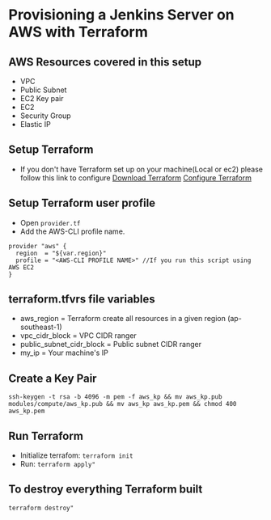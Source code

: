 # Provisioning a Jenkins Server on AWS with Terraform

## AWS Resources covered in this setup
- VPC
- Public Subnet
- EC2 Key pair
- EC2
- Security Group
- Elastic IP

## Setup Terraform 
- If you don't have Terraform set up on your machine(Local or ec2) please follow this link to configure
[Download Terraform](https://www.terraform.io/downloads.html)
[Configure Terraform](https://learn.hashicorp.com/tutorials/terraform/install-cli)

## Setup Terraform user profile
- Open `provider.tf`
- Add the AWS-CLI profile name.
```
provider "aws" {
  region  = "${var.region}"
  profile = "<AWS-CLI PROFILE NAME>" //If you run this script using AWS EC2
}
```

## terraform.tfvrs file variables
- aws_region = Terraform create all resources in a given region (ap-southeast-1)
- vpc_cidr_block           = VPC CIDR ranger
- public_subnet_cidr_block = Public subnet CIDR ranger
- my_ip                    = Your machine's IP

## Create a Key Pair
`ssh-keygen -t rsa -b 4096 -m pem -f aws_kp && mv aws_kp.pub modules/compute/aws_kp.pub && mv aws_kp aws_kp.pem && chmod 400 aws_kp.pem`

## Run Terraform
- Initialize terrafom: `terraform init`
- Run: `terraform apply"`

## To destroy everything Terraform built
`terraform destroy"`

